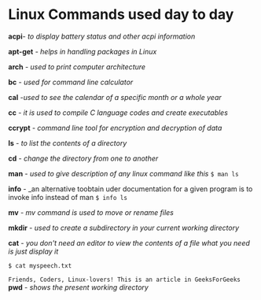 # Linux Commands used day to day
  **acpi**- _to display battery status and other acpi information_
  
  **apt-get** - _helps in handling packages in Linux_
  
  **arch** - _used to print computer architecture_
  
  **bc** - _used for command line calculator_
  
  **cal** -_used to see the calendar of a specific month or a whole year_
  
  **cc** - _it is used to compile C language codes and create executables_
  
  **ccrypt** - _command line tool for encryption and decryption of data_
  
  **ls** - _to list the contents of a directory_
  
  **cd** - _change the directory from one to another_
  
  **man** - _used to give description of any linux command like this_    ```$ man ls```
  
  **info** - _an alternative toobtain uder documentation for a given program is to invoke info instead of man ```$ info ls```
  
  **mv** - _mv command is used to move or rename files_
  
  **mkdir** - _used to create a subdirectory in your current working directory_
  
  **cat** - _you don't need an editor to view the contents of a file what you need is just display it_ 
  
   ```$ cat myspeech.txt```
   
   ```Friends, Coders, Linux-lovers! This is an article in GeeksForGeeks```
    **pwd** - _shows the present working directory_
